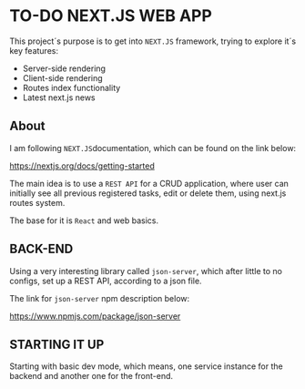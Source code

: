 # TO-DO NEXT.JS WEB APP

This project´s purpose is to get into `NEXT.JS` framework, trying to explore it´s key features:

- Server-side rendering
- Client-side rendering
- Routes index functionality
- Latest next.js news

## About 

I am following `NEXT.JS`documentation, which can be found on the link below:

<https://nextjs.org/docs/getting-started> 

The main idea is to use a `REST API` for a CRUD application, where user can initially see all previous registered 
tasks, edit or delete them, using next.js routes system.

The base for it is `React` and web basics.

## BACK-END

Using a very interesting library called `json-server`, which after little to no configs, set up a REST API, according
to a json file.

The link for `json-server` npm description below:

<https://www.npmjs.com/package/json-server>

## STARTING IT UP

Starting with basic dev mode, which means, one service instance for the backend and another one for the front-end.


